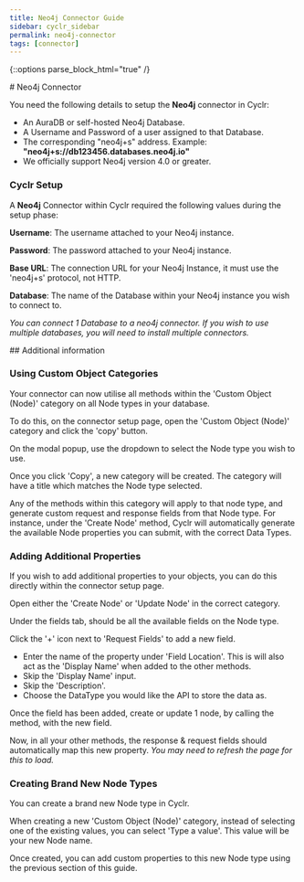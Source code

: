 ```yaml
---
title: Neo4j Connector Guide
sidebar: cyclr_sidebar
permalink: neo4j-connector
tags: [connector]
---
```

{::options parse_block_html="true" /}
<section class="card">
# Neo4j Connector

You need the following details to setup the **Neo4j** connector in Cyclr:

- An AuraDB or self-hosted Neo4j Database.
- A Username and Password of a user assigned to that Database.
- The corresponding "neo4j+s" address. Example: **"neo4j+s://db123456.databases.neo4j.io"**
- We officially support Neo4j version 4.0 or greater.

### Cyclr Setup

A **Neo4j** Connector within Cyclr required the following values during the setup phase:

**Username**: The username attached to your Neo4j instance.

**Password**: The password attached to your Neo4j instance.

**Base URL**: The connection URL for your Neo4j Instance, it must use the 'neo4j+s' protocol, not HTTP.

**Database**: The name of the Database within your Neo4j instance you wish to connect to.

_You can connect 1 Database to a neo4j connector. If you wish to use multiple databases, you will need to install multiple connectors._

</section>
<section class="card">
## Additional information

### Using Custom Object Categories

Your connector can now utilise all methods within the 'Custom Object (Node)' category on all Node types in your database.

To do this, on the connector setup page, open the 'Custom Object (Node)' category and click the 'copy' button.

On the modal popup, use the dropdown to select the Node type you wish to use.

Once you click 'Copy', a new category will be created. The category will have a title which matches the Node type selected.

Any of the methods within this category will apply to that node type, and generate custom request and response fields from that Node type. For instance, under the 'Create Node' method, Cyclr will automatically generate the available Node properties you can submit, with the correct Data Types.

### Adding Additional Properties

If you wish to add additional properties to your objects, you can do this directly within the connector setup page.

Open either the 'Create Node' or 'Update Node' in the correct category.

Under the fields tab, should be all the available fields on the Node type.

Click the '+' icon next to 'Request Fields' to add a new field.

- Enter the name of the property under 'Field Location'. This is will also act as the 'Display Name' when added to the other methods.
- Skip the 'Display Name' input.
- Skip the 'Description'.
- Choose the DataType you would like the API to store the data as.

Once the field has been added, create or update 1 node, by calling the method, with the new field.

Now, in all your other methods, the response & request fields should automatically map this new property.
_You may need to refresh the page for this to load._

### Creating Brand New Node Types

You can create a brand new Node type in Cyclr.

When creating a new 'Custom Object (Node)' category, instead of selecting one of the existing values, you can select 'Type a value'. This value will be your new Node name.

Once created, you can add custom properties to this new Node type using the previous section of this guide.
  
</section>
